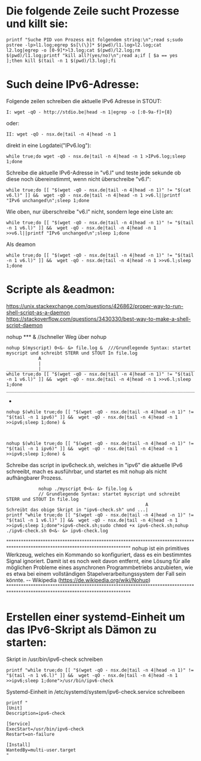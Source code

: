 # Die folgende Zeile sucht Prozesse und killt sie:

    printf "Suche PID von Prozess mit folgendem string:\n";read s;sudo pstree -lp>l1.log;egrep $s[\(\}]* $(pwd)/l1.log>l2.log;cat l2.log|egrep -o [0-9]*>l3.log;cat $(pwd)/l2.log;rm $(pwd)/l1.log;printf "kill all?(yes/no)\n";read a;if [ $a == yes ];then kill $(tail -n 1 $(pwd)/l3.log);fi


# Such deine IPv6-Adresse:
Folgende zeilen schreiben die aktuelle IPv6 Adresse in STOUT:

    
    I: wget -qO - http://stdio.be|head -n 1|egrep -o [:0-9a-f]+{8}
    
oder:
    
    II: wget -qO - nsx.de|tail -n 4|head -n 1
    
direkt in eine Logdatei("IPv6.log"):
    
    while true;do wget -qO - nsx.de|tail -n 4|head -n 1 >IPv6.log;sleep 1;done

Schreibe die aktuelle IPv6-Adresse in "v6.l" und teste jede sekunde ob diese noch übereinstimmt, wenn nicht überschreibe "v6.l":

    while true;do [[ "$(wget -qO - nsx.de|tail -n 4|head -n 1)" != "$(cat v6.l)" ]] &&  wget -qO - nsx.de|tail -n 4|head -n 1 >v6.l||printf "IPv6 unchanged\n";sleep 1;done 
    
Wie oben, nur überschreibe "v6.l" nicht, sondern lege eine Liste an:

    while true;do [[ "$(wget -qO - nsx.de|tail -n 4|head -n 1)" != "$(tail -n 1 v6.l)" ]] &&  wget -qO - nsx.de|tail -n 4|head -n 1 >>v6.l||printf "IPv6 unchanged\n";sleep 1;done
    
Als  deamon

    while true;do [[ "$(wget -qO - nsx.de|tail -n 4|head -n 1)" != "$(tail -n 1 v6.l)" ]] &&  wget -qO - nsx.de|tail -n 4|head -n 1 >>v6.l;sleep 1;done

# Scripte als &eadmon:
https://unix.stackexchange.com/questions/426862/proper-way-to-run-shell-script-as-a-daemon
https://stackoverflow.com/questions/3430330/best-way-to-make-a-shell-script-daemon

nohup *** & //schneller Weg über nohup

    
    
    nohup $(myscript) 0<&- &> file.log &  ///Grundlegende Syntax: startet myscript und schreibt STERR und STOUT In file.log
                A
                | 
    ____________|__________________________________________________________________________________________________________
    while true;do [[ "$(wget -qO - nsx.de|tail -n 4|head -n 1)" != "$(tail -n 1 v6.l)" ]] &&  wget -qO - nsx.de|tail -n 4|head -n 1 >>v6.l;sleep 1;done
    _______________________________________________________________________________________________________________________
    
-
    
    
    nohup $(while true;do [[ "$(wget -qO - nsx.de|tail -n 4|head -n 1)" != "$(tail -n 1 ipv6)" ]] &&  wget -qO - nsx.de|tail -n 4|head -n 1 >>ipv6;sleep 1;done) &
    
    
    
    nohup $(while true;do [[ "$(wget -qO - nsx.de|tail -n 4|head -n 1)" != "$(tail -n 1 ipv6)" ]] &&  wget -qO - nsx.de|tail -n 4|head -n 1 >>ipv6;sleep 1;done) &

 
Schreibe das script in ipv6check.sh, welches in "ipv6" die aktuelle IPv6 schreeibt, mach es ausführbar, und startet es mit nohup als nicht aufhängbarer Prozess.

                nohup ./myscript 0<&- &> file.log &   
                // Grundlegende Syntax: startet myscript und schreibt STERR und STOUT In file.log
                                                        A
    Schreibt das obige Skript in "ipv6-check.sh" und ...|
    printf "while true;do [[ "$(wget -qO - nsx.de|tail -n 4|head -n 1)" != "$(tail -n 1 v6.l)" ]] &&  wget -qO - nsx.de|tail -n 4|head -n 1 >>ipv6;sleep 1;done">ipv6-check.sh;sudo chmod +x ipv6-check.sh;nohup ./ipv6-check.sh 0<&- &> ipv6-check.log

""""""""""""""""""""""""""""""""""""""""""""""""""""""""""""""""""""""""""""""""""""""""""""""""""""""""""""""""""""""""""""""""
nohup ist ein primitives Werkzeug, welches ein Kommando so konfiguriert, dass es ein bestimmtes Signal ignoriert. Damit ist es noch weit davon entfernt, eine Lösung für alle möglichen Probleme eines asynchronen Programmbetriebs anzubieten, wie es etwa bei einem vollständigen Stapelverarbeitungssystem der Fall sein könnte.     --    Wikipedia (https://de.wikipedia.org/wiki/Nohup)
""""""""""""""""""""""""""""""""""""""""""""""""""""""""""""""""""""""""""""""""""""""""""""""""""""""""""""""""""""""""""""""""


    
    
# Erstellen einer systemd-Einheit um das IPv6-Skript als Dämon zu starten:


Skript in /usr/bin/ipv6-check schreiben

    printf "while true;do [[ "$(wget -qO - nsx.de|tail -n 4|head -n 1)" != "$(tail -n 1 v6.l)" ]] &&  wget -qO - nsx.de|tail -n 4|head -n 1 >>ipv6;sleep 1;done">/usr/bin/ipv6-check


Systemd-Einheit in /etc/systemd/system/ipv6-check.service schreibeen
    
    printf "
    [Unit]
    Description=ipv6-check

    [Service]
    ExecStart=/usr/bin/ipv6-check
    Restart=on-failure

    [Install]
    WantedBy=multi-user.target
    "
